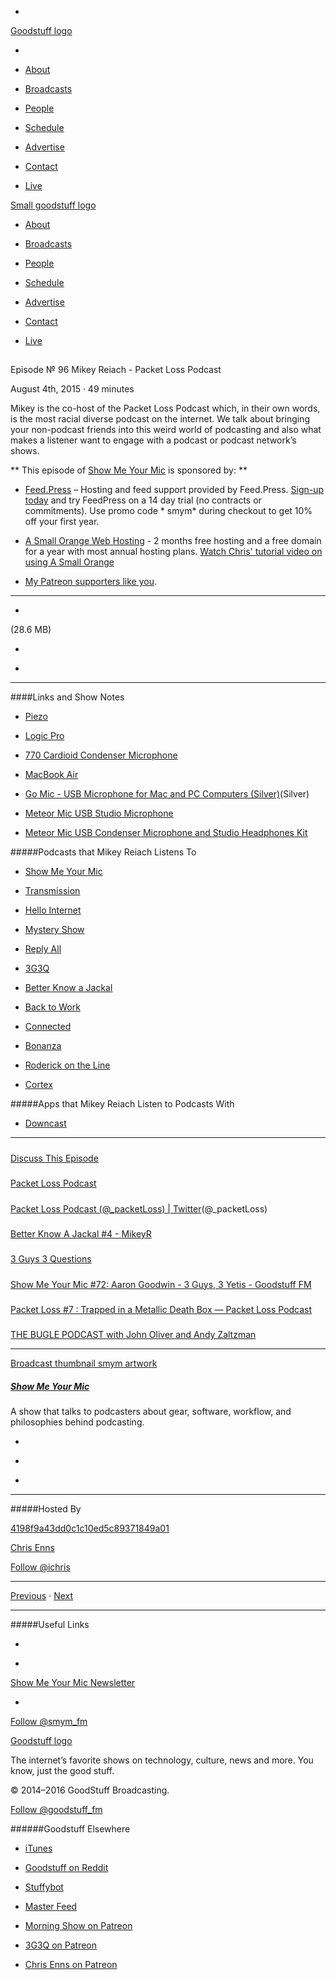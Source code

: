 

-
[Goodstuff logo](http://www.goodstuff.fm/)[](/assets/goodstuff_logo-17c1fe6f378352de5d7345f76152130b.svg)

-


-  [About](/about)

-  [Broadcasts](/broadcasts)

-  [People](/people)

-  [Schedule](/schedule)

-  [Advertise](/advertise)

-  [Contact](/contact)

-  [Live](/live)


[Small goodstuff logo](http://www.goodstuff.fm/)[](/assets/small_goodstuff_logo-bf032e72b9ec41494f4d90905f1ad619.svg)


-  [About](/about)

-  [Broadcasts](/broadcasts)

-  [People](/people)

-  [Schedule](/schedule)

-  [Advertise](/advertise)

-  [Contact](/contact)

-  [Live](/live)


##
Episode № 96
Mikey Reiach - Packet Loss Podcast


August 4th, 2015
&middot;
49
minutes


Mikey is the co-host of the Packet Loss Podcast which, in their own words, is the most racial diverse podcast on the internet. We talk about bringing your non-podcast friends into this weird world of podcasting and also what makes a listener want to engage with a podcast or podcast network&rsquo;s shows.


**
This episode of
[Show Me Your Mic](/smym)
is sponsored by:
**


-  [Feed.Press](http://feed.press/smym) – Hosting and feed support provided by Feed.Press.  [Sign-up today](http://feed.press/smym) and try FeedPress on a 14 day trial (no contracts or commitments). Use promo code * smym* during checkout to get 10% off your first year.

-  [A Small Orange Web Hosting](http://asmallorange.7eer.net/c/144877/177701/3107) - 2 months free hosting and a free domain for a year with most annual hosting plans.  [Watch Chris' tutorial video on using A Small Orange](https://www.youtube.com/watch?v=_dQr69-dkbU)

-  [My Patreon supporters like you](http://www.patreon.com/ichris).


------------------------------


-
[](http://podcasts-1.feedpress.co/10590/smym-96.mp3)(28.6 MB)

-
[](http://twitter.com/intent/tweet?text=Show%20Me%20Your%20Mic%20%E2%84%96%2096%20on%20@goodstuff_fm%20-%20http://goodstuff.fm/smym/96)

-
[](http://www.facebook.com/sharer/sharer.php?u=http://goodstuff.fm/smym/96)


------------------------------


####Links and Show Notes

-  [Piezo](https://rogueamoeba.com/piezo/)

-  [Logic Pro](https://www.apple.com/logic-pro/)

-  [770 Cardioid Condenser Microphone](http://www.bhphotovideo.com/c/product/423680-REG/MXL_770_770_Cardioid_Condenser.html/BI/19457/KBID/11631/kw/MX770/DFF/d10-v2-t1-xMX770)

-  [MacBook Air](https://www.apple.com/ca/macbook-air/)

-  [Go Mic - USB Microphone for Mac and PC Computers (Silver)](http://www.bhphotovideo.com/c/product/598775-REG/Samson_SAGOMICS_Go_Mic_USB.html/BI/19457/KBID/11631/kw/SAGMS/DFF/d10-v2-t1-xSAGMS)(Silver)

-  [Meteor Mic USB Studio Microphone](http://www.bhphotovideo.com/c/product/754979-REG/Samson_SAMTR_Meteor_Mic_USB_Studio.html/BI/19457/KBID/11631/kw/SAMTR/DFF/d10-v2-t1-xSAMTR)

-  [Meteor Mic USB Condenser Microphone and Studio Headphones Kit](http://www.bhphotovideo.com/c/product/1011653-REG/samson_meteor_mic_usb_large.html/BI/19457/KBID/11631/kw/SAMTRQ/DFF/d10-v2-t1-xSAMTRQ)


#####Podcasts that Mikey Reiach Listens To


-  [Show Me Your Mic](http://goodstuff.fm/smym)

-  [Transmission](http://goodstuff.fm/transmission)

-  [Hello Internet](http://www.hellointernet.fm)

-  [Mystery Show](https://gimletmedia.com/show/mystery-show/)

-  [Reply All](https://gimletmedia.com/show/reply-all/)

-  [3G3Q](http://3g3q.co)

-  [Better Know a Jackal](http://5by5.tv/bkaj)

-  [Back to Work](http://5by5.tv/b2w)

-  [Connected](http://www.relay.fm/connected)

-  [Bonanza](http://www.relay.fm/bonanza)

-  [Roderick on the Line](http://www.merlinmann.com/roderick/)

-  [Cortex](http://www.relay.fm/cortex)


#####Apps that Mikey Reiach Listen to Podcasts With


-  [Downcast](https://geo.itunes.apple.com/ca/app/downcast/id393858566?mt=8&at=10l4Ki)


------------------------------


#####
[Discuss This Episode](https://www.reddit.com/r/Goodstuff_fm/comments/3fu5l2/show_me_your_mic_96_mikey_reiach_packet_loss/)


#####
[Packet Loss Podcast](http://www.packetloss.co/)


#####
[Packet Loss Podcast (@_packetLoss) | Twitter](https://twitter.com/_packetloss)(@_packetLoss)


#####
[Better Know A Jackal #4 - MikeyR](http://www.jackals.us/better-know-a-jackal/4)


#####
[3 Guys 3 Questions](http://3g3q.co/)


#####
[Show Me Your Mic #72: Aaron Goodwin - 3 Guys, 3 Yetis - Goodstuff FM](http://goodstuff.fm/smym/72)


#####
[Packet Loss #7 : Trapped in a Metallic Death Box — Packet Loss Podcast](http://www.packetloss.co/episodes/7)


#####
[THE BUGLE PODCAST with John Oliver and Andy Zaltzman](http://thebuglepodcast.com/)


------------------------------


[Broadcast thumbnail smym artwork](/smym)[](https://goodstuffs3.s3.amazonaws.com/uploads/broadcast/image/18/broadcast_thumbnail_smym_artwork.png)

##### [Show Me Your Mic](/smym)


A show that talks to podcasters about gear, software, workflow, and philosophies behind podcasting.

-
[](https://geo.itunes.apple.com/ca/podcast/show-me-your-mic/id602836998?mt=2&at=10l4Ki)

-
[](http://feeds.goodstuff.fm/smym)

-
[](mailto:chris+smym@goodstuff.fm?cc=sponsorship%40goodstuff.fm&subject=%5BGoodStuff%20FM%5D%20Sponsorship%20Inquiry%20for%20Show%20Me%20Your%20Mic)


------------------------------


#####Hosted By


[4198f9a43dd0c1c10ed5c89371849a01](/people/chris-enns)[](http://gravatar.com/avatar/4198f9a43dd0c1c10ed5c89371849a01.png?s=300&r=pg)

[Chris Enns](/people/chris-enns)


[Follow @ichris](https://twitter.com/ichris)


------------------------------


[Previous](/smym/95)
&middot;
[Next](/smym/97)


------------------------------


#####Useful Links

-
[](mailto:chris+smym@goodstuff.fm?subject=%5BGoodstuff%20FM%5D%20Feedback%20for%20Show%20Me%20Your%20Mic)

-
[Show Me Your Mic Newsletter](http://www.goodstuff.fm/smym/newsletter)


-
[Follow @smym_fm](https://twitter.com/smym_fm)


[Goodstuff logo](http://www.goodstuff.fm/)[](/assets/goodstuff_logo-17c1fe6f378352de5d7345f76152130b.svg)


The internet’s favorite shows on technology, culture, news and more. You know, just the good stuff.


&copy; 2014&ndash;2016 GoodStuff Broadcasting.

[Follow @goodstuff_fm](https://twitter.com/goodstufffm)


######Goodstuff Elsewhere

-  [iTunes](https://itunes.apple.com/us/artist/goodstuff-fm/id843385597?mt=2)

-  [Goodstuff on Reddit](https://www.reddit.com/r/Goodstuff_fm/)

-  [Stuffybot](http://stuffybot.goodstuff.fm)

-  [Master Feed](/master/feed)

-  [Morning Show on Patreon](https://www.patreon.com/morningshow)

-  [3G3Q on Patreon](https://www.patreon.com/3g3q)

-  [Chris Enns on Patreon](https://www.patreon.com/ichris)
